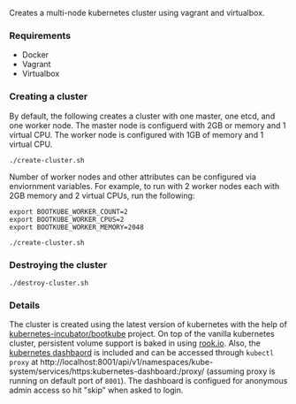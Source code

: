 Creates a multi-node kubernetes cluster using vagrant and virtualbox.

### Requirements
- Docker
- Vagrant
- Virtualbox

### Creating a cluster

By default, the following creates a cluster with one master, one etcd, and one worker node. The master node is configuerd with 2GB or memory and 1 virtual CPU. The worker node is configured with 1GB of memory and 1 virtual CPU. 

```
./create-cluster.sh
```

Number of worker nodes and other attributes can be configured via enviornment variables. For example, to run with 2 worker nodes each with 2GB memory and 2 virtual CPUs, run the following:

```
export BOOTKUBE_WORKER_COUNT=2
export BOOTKUBE_WORKER_CPUS=2
export BOOTKUBE_WORKER_MEMORY=2048

./create-cluster.sh
```

### Destroying the cluster

```
./destroy-cluster.sh
```

### Details

The cluster is created using the latest version of kubernetes with the help of [kubernetes-incubator/bootkube](https://github.com/kubernetes-incubator/bootkube) project. On top of the vanilla kubernetes cluster, persistent volume support is baked in using [rook.io](https://rook.github.io/). Also, the [kubernetes dashbaord](https://github.com/kubernetes/dashboard) is included and can be accessed through `kubectl proxy` at http://localhost:8001/api/v1/namespaces/kube-system/services/https:kubernetes-dashboard:/proxy/ (assuming proxy is running on default port of `8001`). The dashboard is configued for anonymous admin access so hit "skip" when asked to login.

